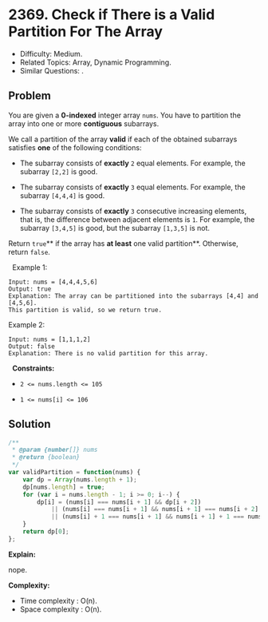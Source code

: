 # 2369. Check if There is a Valid Partition For The Array

- Difficulty: Medium.
- Related Topics: Array, Dynamic Programming.
- Similar Questions: .

## Problem

You are given a **0-indexed** integer array `nums`. You have to partition the array into one or more **contiguous** subarrays.

We call a partition of the array **valid** if each of the obtained subarrays satisfies **one** of the following conditions:


	
- The subarray consists of **exactly** `2` equal elements. For example, the subarray `[2,2]` is good.
	
- The subarray consists of **exactly** `3` equal elements. For example, the subarray `[4,4,4]` is good.
	
- The subarray consists of **exactly** `3` consecutive increasing elements, that is, the difference between adjacent elements is `1`. For example, the subarray `[3,4,5]` is good, but the subarray `[1,3,5]` is not.


Return `true`** if the array has **at least** one valid partition**. Otherwise, return `false`.

 
Example 1:

```
Input: nums = [4,4,4,5,6]
Output: true
Explanation: The array can be partitioned into the subarrays [4,4] and [4,5,6].
This partition is valid, so we return true.
```

Example 2:

```
Input: nums = [1,1,1,2]
Output: false
Explanation: There is no valid partition for this array.
```

 
**Constraints:**


	
- `2 <= nums.length <= 105`
	
- `1 <= nums[i] <= 106`



## Solution

```javascript
/**
 * @param {number[]} nums
 * @return {boolean}
 */
var validPartition = function(nums) {
    var dp = Array(nums.length + 1);
    dp[nums.length] = true;
    for (var i = nums.length - 1; i >= 0; i--) {
        dp[i] = (nums[i] === nums[i + 1] && dp[i + 2])
            || (nums[i] === nums[i + 1] && nums[i + 1] === nums[i + 2] && dp[i + 3])
            || (nums[i] + 1 === nums[i + 1] && nums[i + 1] + 1 === nums[i + 2] && dp[i + 3]);
    }
    return dp[0];
};
```

**Explain:**

nope.

**Complexity:**

* Time complexity : O(n).
* Space complexity : O(n).
